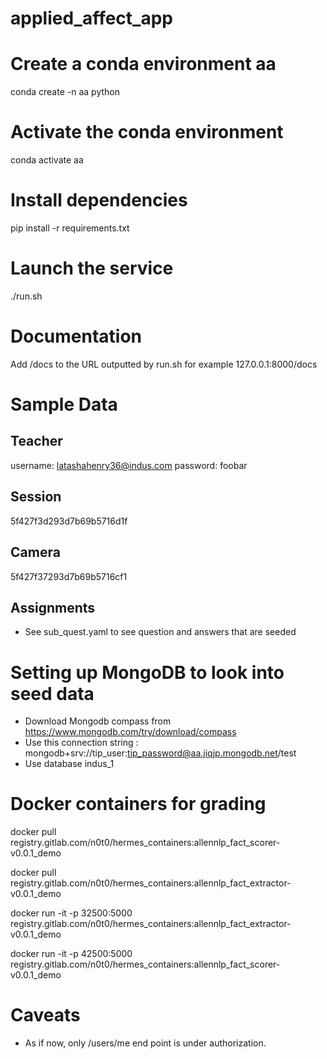 # applied_affect_app
# Create a conda environment aa
conda create -n aa python
# Activate the conda environment
conda activate aa
# Install dependencies 
pip install -r requirements.txt
# Launch the service
./run.sh

# Documentation
Add /docs to the URL outputted by run.sh for example 127.0.0.1:8000/docs


# Sample Data
## Teacher
username: latashahenry36@indus.com
password: foobar

## Session
5f427f3d293d7b69b5716d1f

## Camera
5f427f37293d7b69b5716cf1

## Assignments
- See sub_quest.yaml to see question and answers that are seeded

# Setting up MongoDB to look into seed data
- Download Mongodb compass from https://www.mongodb.com/try/download/compass
- Use this connection string : mongodb+srv://tip_user:tip_password@aa.jiqjp.mongodb.net/test
- Use database indus_1

# Docker containers for grading
docker pull registry.gitlab.com/n0t0/hermes_containers:allennlp_fact_scorer-v0.0.1_demo

docker pull registry.gitlab.com/n0t0/hermes_containers:allennlp_fact_extractor-v0.0.1_demo

docker run -it -p 32500:5000 registry.gitlab.com/n0t0/hermes_containers:allennlp_fact_extractor-v0.0.1_demo

docker run -it -p 42500:5000 registry.gitlab.com/n0t0/hermes_containers:allennlp_fact_scorer-v0.0.1_demo



# Caveats
- As if now, only /users/me end point is under authorization. 